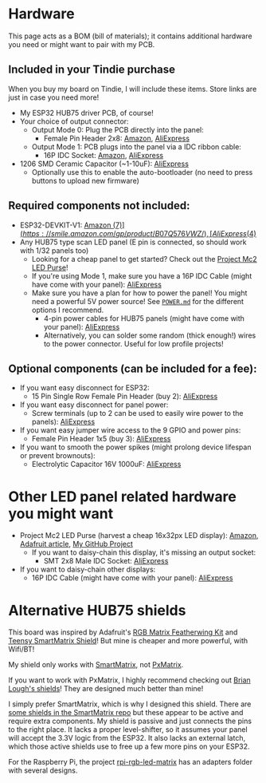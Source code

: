 # Hardware
This page acts as a BOM (bill of materials); it contains additional hardware you need or might want to pair with my PCB.

## Included in your Tindie purchase
When you buy my board on Tindie, I will include these items. Store links are just in case you need more!
* My ESP32 HUB75 driver PCB, of course!
* Your choice of output connector:
	* Output Mode 0: Plug the PCB directly into the panel:
		* Female Pin Header 2x8: [Amazon](https://smile.amazon.com/gp/product/B07VJ3JCLT/), [AliExpress](https://www.aliexpress.com/item/32747224548.html)
	* Output Mode 1: PCB plugs into the panel via a IDC ribbon cable:
		* 16P IDC Socket: [Amazon](https://smile.amazon.com/gp/product/B010V43ACO/), [AliExpress](https://www.aliexpress.com/item/32841491526.html)
* 1206 SMD Ceramic Capacitor (~1-10uF): [AliExpress](https://www.aliexpress.com/item/32879084143.html)
  * Optionally use this to enable the auto-bootloader (no need to press buttons to upload new firmware)


## Required components not included:
* ESP32-DEVKIT-V1: [Amazon ($7)](https://smile.amazon.com/gp/product/B07Q576VWZ/), [AliExpress ($4)](https://www.aliexpress.com/item/32902307791.html)
* Any HUB75 type scan LED panel (E pin is connected, so should work with 1/32 panels too)
  * Looking for a cheap panel to get started?  Check out the [Project Mc2 LED Purse](https://github.com/rorosaurus/project-mc2-led-purse)!
  * If you're using Mode 1, make sure you have a 16P IDC Cable (might have come with your panel): [AliExpress](https://www.aliexpress.com/item/32873766356.html)
  * Make sure you have a plan for how to power the panel! You might need a powerful 5V power source! See [`POWER.md`](https://github.com/rorosaurus/esp32-hub75-driver/blob/master/POWER.md) for the different options I recommend.
    * 4-pin power cables for HUB75 panels (might have come with your panel): [AliExpress](https://www.aliexpress.com/item/32832930794.html)
    * Alternatively, you can solder some random (thick enough!) wires to the power connector. Useful for low profile projects!


## Optional components (can be included for a fee):
* If you want easy disconnect for ESP32:
  * 15 Pin Single Row Female Pin Header (buy 2): [AliExpress](https://www.aliexpress.com/item/32962790286.html)
* If you want easy disconnect for panel power:
  * Screw terminals (up to 2 can be used to easily wire power to the panels): [AliExpress](https://www.aliexpress.com/item/32993227789.html)
* If you want easy jumper wire access to the 9 GPIO and power pins:
  * Female Pin Header 1x5 (buy 3): [AliExpress](https://www.aliexpress.com/item/32821638049.html)
* If you want to smooth the power spikes (might prolong device lifespan or prevent brownouts):
  * Electrolytic Capacitor 16V 1000uF: [AliExpress](https://www.aliexpress.com/item/32812085542.html)
  
  
# Other LED panel related hardware you might want
* Project Mc2 LED Purse (harvest a cheap 16x32px LED display): [Amazon](https://smile.amazon.com/dp/B071LQR2QG/), [Adafruit article](https://blog.adafruit.com/2019/03/06/issue-16-hackspace-magazine-can-i-hack-it-a-smart-pixel-purse-neopixels-making-hackspacemag-biglesp/), [My GitHub Project](https://github.com/rorosaurus/project-mc2-led-purse)
  * If you want to daisy-chain this display, it's missing an output socket:
    * SMT 2x8 Male IDC Socket: [AliExpress](https://www.aliexpress.com/item/32989866598.html)
* If you want to daisy-chain other displays:
  * 16P IDC Cable (might have come with your panel): [AliExpress](https://www.aliexpress.com/item/32873766356.html)

  
# Alternative HUB75 shields
This board was inspired by Adafruit's [RGB Matrix Featherwing Kit](https://www.adafruit.com/product/3036) and [Teensy SmartMatrix Shield](https://www.adafruit.com/product/1902)! But mine is cheaper and more powerful, with Wifi/BT!

My shield only works with [SmartMatrix](https://github.com/pixelmatix/SmartMatrix/tree/teensylc), not [PxMatrix](https://github.com/2dom/PxMatrix).

If you want to work with PxMatrix, I highly recommend checking out [Brian Lough's shields](https://www.tindie.com/stores/brianlough/)! They are designed much better than mine!

I simply prefer SmartMatrix, which is why I designed this shield. There are [some shields in the SmartMatrix repo](https://github.com/pixelmatix/SmartMatrix/tree/teensylc/extras/hardware) but these appear to be active and require extra components. My shield is passive and just connects the pins to the right place. It lacks a proper level-shifter, so it assumes your panel will accept the 3.3V logic from the ESP32. It also lacks an external latch, which those active shields use to free up a few more pins on your ESP32.

For the Raspberry Pi, the project [rpi-rgb-led-matrix](https://github.com/hzeller/rpi-rgb-led-matrix) has an adapters folder with several designs.
